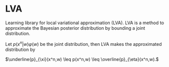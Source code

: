 # LVA
Learning library for local variational approximation (LVA).
LVA is a method to approximate the Bayesian posterior distribution by bounding a joint distribution.  

Let $p(x^n|w)\varphi(w)$ be the joint distribution,
then LVA makes the approximated distribution by

$\underline{p}_{\xi}(x^n,w) \leq p(x^n,w) \leq \overline{p}_{\eta}(x^n,w).$



##
